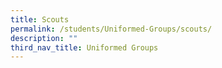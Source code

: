 ```yaml
---
title: Scouts
permalink: /students/Uniformed-Groups/scouts/
description: ""
third_nav_title: Uniformed Groups
---
```

